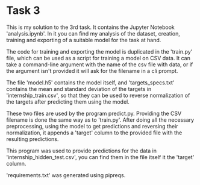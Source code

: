 # Task 3

This is my solution to the 3rd task. It contains the Jupyter Notebook 'analysis.ipynb'. In it you can find my analysis of the dataset, creation, training and exporting of a suitable model for the task at hand.

The code for training and exporting the model is duplicated in the 'train.py' file, which can be used as a script for training a model on CSV data. It can take a command-line argument with the name of the csv file with data, or if the argument isn't provided it will ask for the filename in a cli prompt.

The file 'model.h5' contains the model itself, and 'targets_specs.txt' contains the mean and standard deviation of the targets in 'internship_train.csv', so that they can be used to reverse normalization of the targets after predicting them using the model.

These two files are used by the program predict.py. Providing the CSV filename is done the same way as to 'train.py'. After doing all the necessary preprocessing, using the model to get predictions and reversing their normalization, it appends a 'target' column to the provided file with the resulting predictions.

This program was used to provide predictions for the data in 'internship_hidden_test.csv', you can find them in the file itself it the 'target' column.

'requirements.txt' was generated using pipreqs.
